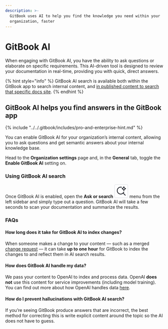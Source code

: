 ```yaml
---
description: >-
  GitBook uses AI to help you find the knowledge you need within your
  organization, faster
---
```


# GitBook AI

When engaging with GitBook AI, you have the ability to ask questions or elaborate on specific requirements. This AI-driven tool is designed to review your documentation in real-time, providing you with quick, direct answers.

{% hint style="info" %}
GitBook AI search is available both within the GitBook app to search internal content, and [in published content to search that specific docs site](../../publishing-documentation/search-and-gitbook-assistant.md).&#x20;
{% endhint %}

## GitBook AI helps you find answers in the GitBook app

{% include "../../.gitbook/includes/pro-and-enterprise-hint.md" %}

You can enable GitBook AI for your organization’s internal content, allowing you to ask questions and get semantic answers about your internal knowledge base.&#x20;

Head to the **Organization settings** page and, in the **General** tab, toggle the **Enable GitBook AI** setting on.

### Using GitBook AI search <a href="#how-do-i-use-gitbook-ai" id="how-do-i-use-gitbook-ai"></a>

Once GitBook AI is enabled, open the **Ask or search** <picture><source srcset="../../.gitbook/assets/quick-find-1.svg" media="(prefers-color-scheme: dark)"><img src="../../.gitbook/assets/quick-find.svg" alt=""></picture> menu from the left sidebar and simply type out a question. GitBook AI will take a few seconds to scan your documentation and summarize the results.

### FAQs

#### How long does it take for GitBook AI to index changes?

When someone makes a change to your content — such as a merged [change request](../../collaboration/change-requests.md) — it can take **up to one hour** for GitBook to index the changes to and reflect them in AI search results.

#### How does GitBook AI handle my data?

We pass your content to OpenAI to index and process data. OpenAI **does not** use this content for service improvements (including model training). You can find out more about how OpenAI handles data [here](https://openai.com/blog/introducing-chatgpt-and-whisper-apis#developer-focus).

#### How do I prevent hallucinations with GitBook AI search?

If you’re seeing GitBook produce answers that are incorrect, the best method for correcting this is write explicit content around the topic so the AI does not have to guess.
